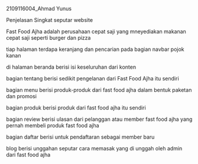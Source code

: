 2109116004_Ahmad Yunus

Penjelasan Singkat seputar website

Fast Food Ajha adalah perusahaan cepat saji yang mneyediakan makanan cepat saji seperti burger dan pizza

tiap halaman terdapa keranjang dan pencarian pada bagian navbar pojok kanan

di halaman beranda berisi isi keseluruhan dari konten

bagian tentang berisi sedikit pengelanan dari Fast Food Ajha itu sendiri

bagian menu berisi produk-produk dari fast food ajha dalam bentuk paketan dan promosi

bagian produk berisi produk dari fast food ajha itu sendiri

bagian review berisi ulasan dari pelanggan atau member fast food ajha yang pernah membeli produk fast food ajha

bagian daftar berisi untuk pendaftaran sebagai member baru

blog berisi unggahan seputar cara memasak yang di unggah oleh admin dari fast food ajha
